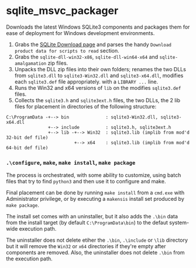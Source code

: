 # sqlite_msvc_packager
Downloads the latest Windows SQLite3 components and packages them for ease of deployment for Windows development environments.

1. Grabs the [SQLite Download page](https://www.sqlite.org/download.html) and parses the handy `Download product data for scripts to read` section.
2. Grabs the `sqlite-dll-win32-x86`, `sqlite-dll-win64-x64` and `sqlite-amalgamation` zip files.
3. Unpacks the DLL zip files into their own folders; renames the two DLLs from `sqlite3.dll` to `sqlite3-Win32.dll` and `sqlite3-x64.dll`, modifies each `sqlite3.def` file appropriately. with a `LIBRARY ...` line.
4. Runs the Win32 and x64 versions of `lib` on the modifies `sqlite3.def` files.
5. Collects the `sqlite3.h` and `sqlite3ext.h` files, the two DLLs, the 2 lib files for placement in directories of the following structure:
```
C:\ProgramData -+--> bin              : sqlite3-Win32.dll, sqlite3-x64.dll
                +--> include          : sqlite3.h, sqlite3ext.h
                +--> lib -+--> Win32  : sqlite3.lib (implib from mod'd 32-bit def file)
                          +--> x64    : sqlite3.lib (implib from mod'd 64-bit def file)
```
### `.\configure`, `make`, `make install`,  `make package`
The process is orchestrated, with some ability to customize, using batch files that try to find `python3` and then use it to configure and make.

Final placement can be done by running `make install` from a `cmd.exe` with Administrator privilege, or by executing a `makensis` install set produced by `make package`.

The install set comes with an uninstaller, but it also adds the `.\bin` data from the install target (by default `C:\ProgramData\bin`) to the defaut system-wide execution path.

The uninstaller does not delete etiher the `.\bin`, `.\include` or `\lib` directory but it will remove the `Win32` or `x64` directories if they're empty after components are removed.
Also, the uninstaller does not delete `.\bin` from the execution path.
